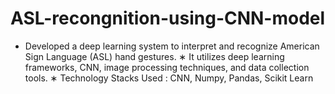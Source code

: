 # ASL-recongnition-using-CNN-model
* Developed a deep learning system to interpret and recognize American Sign Language (ASL) hand gestures.
∗ It utilizes deep learning frameworks, CNN, image processing techniques, and data collection tools.
∗ Technology Stacks Used : CNN, Numpy, Pandas, Scikit Learn
